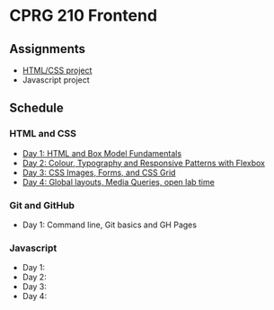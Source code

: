 # CPRG 210 Frontend
## Assignments
- [HTML/CSS project](assignments/html-css.md)
- Javascript project

## Schedule
### HTML and CSS
- [Day 1: HTML and Box Model Fundamentals](days/d01/README.md)
- [Day 2: Colour, Typography and Responsive Patterns with Flexbox](days/d02/README.md)
- [Day 3: CSS Images, Forms, and CSS Grid](days/d03/README.md)
- [Day 4: Global layouts, Media Queries, open lab time](days/d04/README.md)

### Git and GitHub
- Day 1: Command line, Git basics and GH Pages

### Javascript
- Day 1:
- Day 2: 
- Day 3: 
- Day 4:
